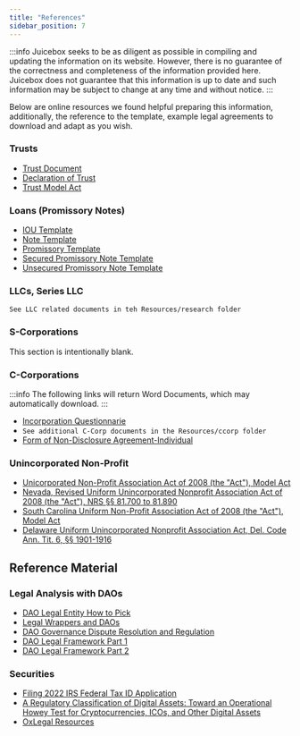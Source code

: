 ```yaml
---
title: "References"
sidebar_position: 7
---
```


:::info
Juicebox seeks to be as diligent as possible in compiling and updating the information on its website. However, there is no guarantee of the correctness and completeness of the information provided here. Juicebox does not guarantee that this information is up to date and such information may be subject to change at any time and without notice.
:::

Below are online resources we found helpful preparing this information, additionally, the reference to the template, example legal agreements to download and adapt as you wish.

### Trusts

-   [Trust Document](./Resources/trusts/trust.md)
-   [Declaration of Trust](./Resources/trusts/declaration-of-trust.md)
-   [Trust Model Act](https://www.uniformlaws.org/committees/community-home?CommunityKey=193ff839-7955-4846-8f3c-ce74ac23938d)

### Loans (Promissory Notes)

-   [IOU Template](./Resources/loans/iou-template.md)
-   [Note Template](./Resources/loans/note-template.md)
-   [Promissory Template](./Resources/loans/note-template.md)
-   [Secured Promissory Note Template](./Resources/loans/secured-note-template.md)
-   [Unsecured Promissory Note Template](./Resources/loans/unsecured-note-template.md)

### LLCs, Series LLC

`See LLC related documents in teh Resources/research folder`

### S-Corporations

This section is intentionally blank.

### C-Corporations

:::info
The following links will return Word Documents, which may automatically download.
:::

-   [Incorporation Questionnarie](./Resources/ccorp/EXAMPLE-Incorporation%20Questionnaire.docx)
-   `See additional C-Corp documents in the Resources/ccorp folder`
-   [Form of Non-Disclosure Agreement-Individual](./Resources/ccorp/EXAMPLE-19-Form%20of%20Non-Disclosure%20Agreement-Mutual.docx)

### Unincorporated Non-Profit

-   [Unicorporated Non-Profit Association Act of 2008 (the "Act"), Model Act](https://www.uniformlaws.org/viewdocument/final-act-149?CommunityKey=40227d3a-8b5d-47c2-8cd0-b0ec12da97f9&tab=librarydocuments)
-   [Nevada, Revised Uniform Unincorporated Nonprofit Association Act of 2008 (the "Act"), NRS §§ 81.700 to 81.890](https://www.leg.state.nv.us/nrs/nrs-081.html)
-   [South Carolina Uniform Non-Profit Association Act of 2008 (the "Act"), Model Act](https://trackbill.com/bill/south-carolina-house-general-bill-3893-uniform-unincorporated-nonprofit-association/2033570/)
-   [Delaware Uniform Unincorporated Nonprofit Association Act, Del. Code Ann. Tit. 6, §§ 1901-1916](https://delcode.delaware.gov/title6/c019/index.html)

## Reference Material

### Legal Analysis with DAOs

-   [DAO Legal Entity How to Pick](https://a16zcrypto.com/dao-legal-entity-how-to-pick/)
-   [Legal Wrappers and DAOs](./Resources/research/legal-wrappers-and-daos.pdf)
-   [DAO Governance Dispute Resolution and Regulation](./Resources/research/dao-governance-dispute-resolution.pdf)
-   [DAO Legal Framework Part 1](./Resources/research/dao-legal-framework-part-1.pdf)
-   [DAO Legal Framework Part 2](./Resources/research/dao-legal-framework-part-2.pdf)

### Securities

-   [Filing 2022 IRS Federal Tax ID Application](https://irs-tax-id-ein-gov.com/irs-2021/?utm_medium=cpc&utm_campaign=15581835982&utm_term=irs%20gov%20ein&gclid=CjwKCAjwoMSWBhAdEiwAVJ2ndtIXBtsjFLcHrwQMhU8Idz5DQlbYNQI_aMRLSvuYpeOr1PIMRb5XoRoC9bUQAvD_BwE)
-   [A Regulatory Classification of Digital Assets: Toward an Operational Howey Test for Cryptocurrencies, ICOs, and Other Digital Assets](https://research.ssrn.com/sol3/research.cfm?abstract_id=3265295)
-   [OxLegal Resources](https://docs.0x.org/developer-resources/0x-legal-guide#legal-library)

[^2]: https://docs.0x.org/developer-resources/0x-legal-guide
